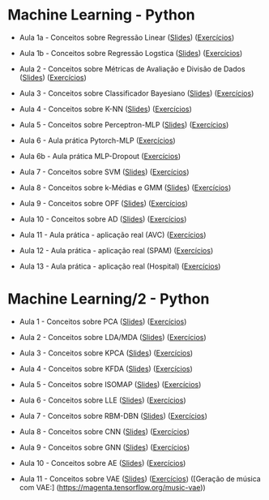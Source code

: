 # Machine Learning - Python

* Aula 1a - Conceitos sobre Regressão Linear ([Slides](https://github.com/ai2-education-fiep-turma-4/04-machine-learning/blob/master/slides/aula1/linear_regression.pdf)) ([Exercícios](https://github.com/ai2-education-fiep-turma-4/04-machine-learning/tree/master/exercicios/aula1/LinearRegression.ipynb)) 

* Aula 1b - Conceitos sobre Regressão Logstica ([Slides](https://github.com/ai2-education-fiep-turma-4/04-machine-learning/blob/master/slides/aula1/logistic_regression.pdf)) ([Exercícios](https://github.com/ai2-education-fiep-turma-4/04-machine-learning/tree/master/exercicios/aula1/LogisticRegression.ipynb)) 


* Aula 2 - Conceitos sobre Métricas de Avaliação e Divisão de Dados ([Slides](https://github.com/ai2-education-fiep-turma-4/04-machine-learning/blob/master/slides/aula2/metrics_datasplit.pdf)) ([Exercícios](https://github.com/ai2-education-fiep-turma-4/04-machine-learning/tree/master/exercicios/aula2/Cross-Validation.ipynb)) 

* Aula 3 - Conceitos sobre Classificador Bayesiano ([Slides](https://github.com/ai2-education-fiep-turma-4/04-machine-learning/blob/master/slides/aula3/classificador_bayesiano.pdf)) ([Exercícios](https://github.com/ai2-education-fiep-turma-4/04-machine-learning/tree/master/exercicios/aula3/NaiveBayes.ipynb))

* Aula 4 - Conceitos sobre K-NN ([Slides](https://github.com/ai2-education-fiep-turma-4/04-machine-learning/blob/master/slides/aula4/k-nn.pdf)) ([Exercícios](https://github.com/ai2-education-fiep-turma-4/04-machine-learning/tree/master/exercicios/aula4/K-NN.ipynb))

* Aula 5 - Conceitos sobre Perceptron-MLP ([Slides](https://github.com/ai2-education-fiep-turma-4/04-machine-learning/blob/master/slides/aula5/perceptron_mlp.pdf)) ([Exercícios](https://github.com/ai2-education-fiep-turma-4/04-machine-learning/tree/master/exercicios/aula5/Perceptron.ipynb))


* Aula 6 - Aula prática Pytorch-MLP ([Exercícios](https://github.com/ai2-education-fiep-turma-4/04-machine-learning/tree/master/exercicios/aula6))

* Aula 6b - Aula prática MLP-Dropout ([Exercícios](https://github.com/ai2-education-fiep-turma-4/04-machine-learning/tree/master/exercicios/aula6b))

* Aula 7 - Conceitos sobre SVM ([Slides](https://github.com/ai2-education-fiep-turma-4/04-machine-learning/blob/master/slides/aula7/svm.pdf)) ([Exercícios](https://github.com/ai2-education-fiep-turma-4/04-machine-learning/tree/master/exercicios/aula7/SVM.ipynb))

* Aula 8 - Conceitos sobre k-Médias e GMM ([Slides](https://github.com/ai2-education-fiep-turma-4/04-machine-learning/blob/master/slides/aula8)) ([Exercícios](https://github.com/ai2-education-fiep-turma-4/04-machine-learning/tree/master/exercicios/aula8/kmeans_gmm.ipynb))

* Aula 9 - Conceitos sobre OPF ([Slides](https://github.com/ai2-education-fiep-turma-4/04-machine-learning/blob/master/slides/aula9/opf.pdf)) ([Exercícios](https://github.com/ai2-education-fiep-turma-4/04-machine-learning/tree/master/exercicios/aula9/OPF.ipynb))

* Aula 10 - Conceitos sobre AD ([Slides](https://github.com/ai2-education-fiep-turma-4/04-machine-learning/blob/master/slides/aula10/ad.pdf)) ([Exercícios](https://github.com/ai2-education-fiep-turma-4/04-machine-learning/tree/master/exercicios/aula10))

* Aula 11 - Aula prática - aplicação real (AVC) ([Exercícios](https://github.com/ai2-education-fiep-turma-4/04-machine-learning/tree/master/exercicios/aula11))

* Aula 12 - Aula prática - aplicação real (SPAM) ([Exercícios](https://github.com/ai2-education-fiep-turma-4/04-machine-learning/tree/master/exercicios/aula12))

* Aula 13 - Aula prática - aplicação real (Hospital) ([Exercícios](https://github.com/ai2-education-fiep-turma-4/04-machine-learning/tree/master/exercicios/aula13))


# Machine Learning/2 - Python

* Aula 1 - Conceitos sobre PCA ([Slides](https://github.com/ai2-education-fiep-turma-4/04-machine-learning/blob/master/ml-2/slides/aula1/pca.pdf)) ([Exercícios](https://github.com/ai2-education-fiep-turma-4/04-machine-learning/tree/master/ml-2/exercicios/aula1_PCA/PCA.ipynb)) 

* Aula 2 - Conceitos sobre LDA/MDA ([Slides](https://github.com/ai2-education-fiep-turma-4/04-machine-learning/blob/master/ml-2/slides/aula2/lda.pdf)) ([Exercícios](https://github.com/ai2-education-fiep-turma-4/04-machine-learning/tree/master/ml-2/exercicios/aula2_LDA/LDA.ipynb)) 

* Aula 3 - Conceitos sobre KPCA ([Slides](https://github.com/ai2-education-fiep-turma-4/04-machine-learning/blob/master/ml-2/slides/aula3/kpca.pdf)) ([Exercícios](https://github.com/ai2-education-fiep-turma-4/04-machine-learning/tree/master/ml-2/exercicios/aula3_kernelPCA/kernelPCA.ipynb)) 

* Aula 4 - Conceitos sobre KFDA ([Slides](https://github.com/ai2-education-fiep-turma-4/04-machine-learning/blob/master/ml-2/slides/aula4/kfda.pdf)) ([Exercícios](https://github.com/ai2-education-fiep-turma-4/04-machine-learning/tree/master/ml-2/exercicios/aula4_KFDA/KFDA.ipynb)) 

* Aula 5 - Conceitos sobre ISOMAP ([Slides](https://github.com/ai2-education-fiep-turma-4/04-machine-learning/blob/master/ml-2/slides/aula5/isomap.pdf)) ([Exercícios](https://github.com/ai2-education-fiep-turma-4/04-machine-learning/tree/master/ml-2/exercicios/aula5_ISOMAP/isomap.ipynb)) 

* Aula 6 - Conceitos sobre LLE ([Slides](https://github.com/ai2-education-fiep-turma-4/04-machine-learning/blob/master/ml-2/slides/aula6/lle.pdf)) ([Exercícios](https://github.com/ai2-education-fiep-turma-4/04-machine-learning/tree/master/ml-2/exercicios/aula6_LLE/)) 

* Aula 7 - Conceitos sobre RBM-DBN ([Slides](https://github.com/ai2-education-fiep-turma-4/04-machine-learning/blob/master/ml-2/slides/aula7/rbm.pdf)) ([Exercícios](https://github.com/ai2-education-fiep-turma-4/04-machine-learning/tree/master/ml-2/exercicios/aula7_RBM/RBM-DBN.ipynb)) 

* Aula 8 - Conceitos sobre CNN ([Slides](https://github.com/ai2-education-fiep-turma-4/04-machine-learning/blob/master/ml-2/slides/aula8/cnn.pdf)) ([Exercícios](https://github.com/ai2-education-fiep-turma-4/04-machine-learning/tree/master/ml-2/exercicios/aula8_CNN/CNN.ipynb)) 

* Aula 9 - Conceitos sobre GNN ([Slides](https://github.com/ai2-education-fiep-turma-4/04-machine-learning/blob/master/ml-2/slides/aula9/gnn.pdf)) ([Exercícios](https://github.com/ai2-education-fiep-turma-4/04-machine-learning/tree/master/ml-2/exercicios/aula9_GCN/GCN.ipynb)) 

* Aula 10 - Conceitos sobre AE ([Slides](https://github.com/ai2-education-fiep-turma-4/04-machine-learning/blob/master/ml-2/slides/aula10/ae1.pdf)) ([Exercícios](https://github.com/ai2-education-fiep-turma-4/04-machine-learning/tree/master/ml-2/exercicios/aula10_AE/)) 

* Aula 11 - Conceitos sobre VAE ([Slides](https://github.com/ai2-education-fiep-turma-4/04-machine-learning/blob/master/ml-2/slides/aula11/ae2.pdf)) ([Exercícios](https://github.com/ai2-education-fiep-turma-4/04-machine-learning/tree/master/ml-2/exercicios/aula11_VAE/)) ([Geração de música com VAE:] (https://magenta.tensorflow.org/music-vae))

